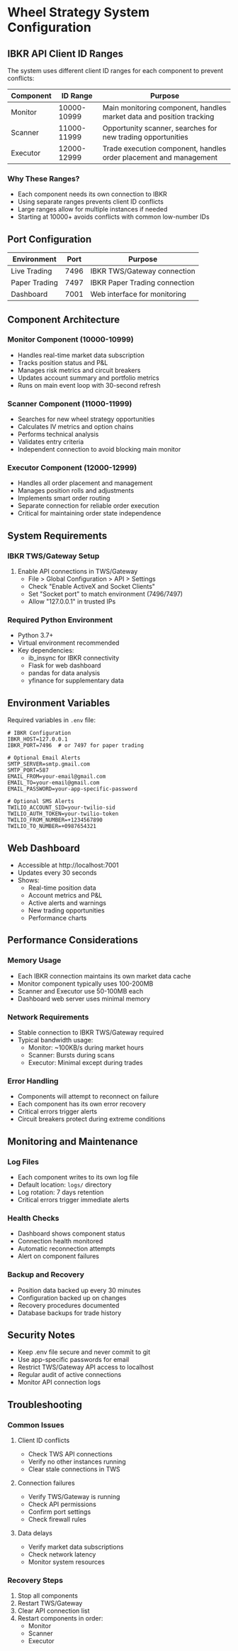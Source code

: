 # Wheel Strategy System Configuration

## IBKR API Client ID Ranges

The system uses different client ID ranges for each component to prevent conflicts:

| Component | ID Range    | Purpose |
|-----------|------------|---------|
| Monitor   | 10000-10999| Main monitoring component, handles market data and position tracking |
| Scanner   | 11000-11999| Opportunity scanner, searches for new trading opportunities |
| Executor  | 12000-12999| Trade execution component, handles order placement and management |

### Why These Ranges?
- Each component needs its own connection to IBKR
- Using separate ranges prevents client ID conflicts
- Large ranges allow for multiple instances if needed
- Starting at 10000+ avoids conflicts with common low-number IDs

## Port Configuration

| Environment | Port | Purpose |
|-------------|------|---------|
| Live Trading | 7496 | IBKR TWS/Gateway connection |
| Paper Trading | 7497 | IBKR Paper Trading connection |
| Dashboard | 7001 | Web interface for monitoring |

## Component Architecture

### Monitor Component (10000-10999)
- Handles real-time market data subscription
- Tracks position status and P&L
- Manages risk metrics and circuit breakers
- Updates account summary and portfolio metrics
- Runs on main event loop with 30-second refresh

### Scanner Component (11000-11999)
- Searches for new wheel strategy opportunities
- Calculates IV metrics and option chains
- Performs technical analysis
- Validates entry criteria
- Independent connection to avoid blocking main monitor

### Executor Component (12000-12999)
- Handles all order placement and management
- Manages position rolls and adjustments
- Implements smart order routing
- Separate connection for reliable order execution
- Critical for maintaining order state independence

## System Requirements

### IBKR TWS/Gateway Setup
1. Enable API connections in TWS/Gateway
   - File > Global Configuration > API > Settings
   - Check "Enable ActiveX and Socket Clients"
   - Set "Socket port" to match environment (7496/7497)
   - Allow "127.0.0.1" in trusted IPs

### Required Python Environment
- Python 3.7+
- Virtual environment recommended
- Key dependencies:
  - ib_insync for IBKR connectivity
  - Flask for web dashboard
  - pandas for data analysis
  - yfinance for supplementary data

## Environment Variables
Required variables in `.env` file:
```
# IBKR Configuration
IBKR_HOST=127.0.0.1
IBKR_PORT=7496  # or 7497 for paper trading

# Optional Email Alerts
SMTP_SERVER=smtp.gmail.com
SMTP_PORT=587
EMAIL_FROM=your-email@gmail.com
EMAIL_TO=your-email@gmail.com
EMAIL_PASSWORD=your-app-specific-password

# Optional SMS Alerts
TWILIO_ACCOUNT_SID=your-twilio-sid
TWILIO_AUTH_TOKEN=your-twilio-token
TWILIO_FROM_NUMBER=+1234567890
TWILIO_TO_NUMBER=+0987654321
```

## Web Dashboard
- Accessible at http://localhost:7001
- Updates every 30 seconds
- Shows:
  - Real-time position data
  - Account metrics and P&L
  - Active alerts and warnings
  - New trading opportunities
  - Performance charts

## Performance Considerations

### Memory Usage
- Each IBKR connection maintains its own market data cache
- Monitor component typically uses 100-200MB
- Scanner and Executor use 50-100MB each
- Dashboard web server uses minimal memory

### Network Requirements
- Stable connection to IBKR TWS/Gateway required
- Typical bandwidth usage:
  - Monitor: ~100KB/s during market hours
  - Scanner: Bursts during scans
  - Executor: Minimal except during trades

### Error Handling
- Components will attempt to reconnect on failure
- Each component has its own error recovery
- Critical errors trigger alerts
- Circuit breakers protect during extreme conditions

## Monitoring and Maintenance

### Log Files
- Each component writes to its own log file
- Default location: `logs/` directory
- Log rotation: 7 days retention
- Critical errors trigger immediate alerts

### Health Checks
- Dashboard shows component status
- Connection health monitored
- Automatic reconnection attempts
- Alert on component failures

### Backup and Recovery
- Position data backed up every 30 minutes
- Configuration backed up on changes
- Recovery procedures documented
- Database backups for trade history

## Security Notes
- Keep .env file secure and never commit to git
- Use app-specific passwords for email
- Restrict TWS/Gateway API access to localhost
- Regular audit of active connections
- Monitor API connection logs

## Troubleshooting

### Common Issues
1. Client ID conflicts
   - Check TWS API connections
   - Verify no other instances running
   - Clear stale connections in TWS

2. Connection failures
   - Verify TWS/Gateway is running
   - Check API permissions
   - Confirm port settings
   - Check firewall rules

3. Data delays
   - Verify market data subscriptions
   - Check network latency
   - Monitor system resources

### Recovery Steps
1. Stop all components
2. Restart TWS/Gateway
3. Clear API connection list
4. Restart components in order:
   - Monitor
   - Scanner
   - Executor 